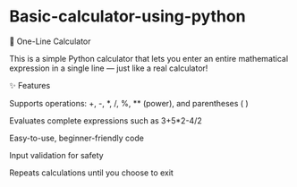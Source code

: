 ﻿# Basic-calculator-using-python
🧮 One-Line Calculator

This is a simple Python calculator that lets you enter an entire mathematical expression in a single line — just like a real calculator!

✨ Features

Supports operations: +, -, *, /, %, ** (power), and parentheses ( )

Evaluates complete expressions such as 3+5*2-4/2

Easy-to-use, beginner-friendly code

Input validation for safety

Repeats calculations until you choose to exit
